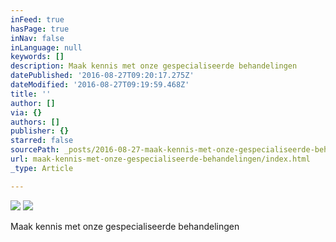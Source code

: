 ```yaml
---
inFeed: true
hasPage: true
inNav: false
inLanguage: null
keywords: []
description: Maak kennis met onze gespecialiseerde behandelingen
datePublished: '2016-08-27T09:20:17.275Z'
dateModified: '2016-08-27T09:19:59.468Z'
title: ''
author: []
via: {}
authors: []
publisher: {}
starred: false
sourcePath: _posts/2016-08-27-maak-kennis-met-onze-gespecialiseerde-behandelingen.md
url: maak-kennis-met-onze-gespecialiseerde-behandelingen/index.html
_type: Article

---
```

![](https://the-grid-user-content.s3-us-west-2.amazonaws.com/03562dac-c7a2-40be-a645-f2957b32d023.jpg)
![](https://the-grid-user-content.s3-us-west-2.amazonaws.com/e7fb9366-05dd-47eb-ab8e-ef020d83457c.jpg)

Maak kennis met onze gespecialiseerde behandelingen
